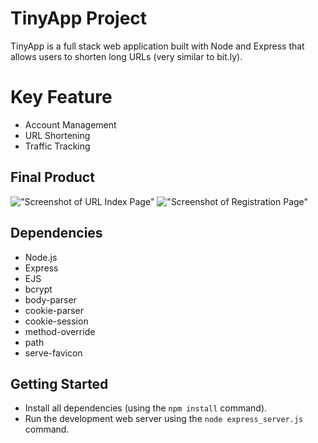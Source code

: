 # TinyApp Project

TinyApp is a full stack web application built with Node and Express that allows users to shorten long URLs (very similar to bit.ly).

# Key Feature
- Account Management
- URL Shortening
- Traffic Tracking

## Final Product

!["Screenshot of URL Index Page"](https://github.com/lighthouse-labs/tinyapp/blob/master/docs/urls-page.png)
!["Screenshot of Registration Page"](https://github.com/lighthouse-labs/tinyapp/blob/master/docs/register-page.png)

## Dependencies

- Node.js
- Express
- EJS
- bcrypt
- body-parser
- cookie-parser
- cookie-session
- method-override
- path
- serve-favicon

## Getting Started

- Install all dependencies (using the `npm install` command).
- Run the development web server using the `node express_server.js` command.